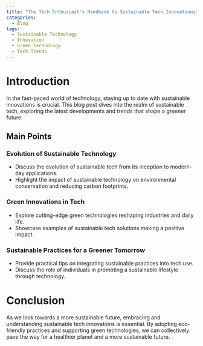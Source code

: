 ```yaml
---
title: "The Tech Enthusiast's Handbook to Sustainable Tech Innovations"
categories:
  - Blog
tags:
  - Sustainable Technology
  - Innovation
  - Green Technology
  - Tech Trends
---
```


# Introduction
In the fast-paced world of technology, staying up to date with sustainable innovations is crucial. This blog post dives into the realm of sustainable tech, exploring the latest developments and trends that shape a greener future.

## Main Points
### Evolution of Sustainable Technology
- Discuss the evolution of sustainable tech from its inception to modern-day applications.
- Highlight the impact of sustainable technology on environmental conservation and reducing carbon footprints.

### Green Innovations in Tech
- Explore cutting-edge green technologies reshaping industries and daily life.
- Showcase examples of sustainable tech solutions making a positive impact.

### Sustainable Practices for a Greener Tomorrow
- Provide practical tips on integrating sustainable practices into tech use.
- Discuss the role of individuals in promoting a sustainable lifestyle through technology.

# Conclusion
As we look towards a more sustainable future, embracing and understanding sustainable tech innovations is essential. By adopting eco-friendly practices and supporting green technologies, we can collectively pave the way for a healthier planet and a more sustainable future.